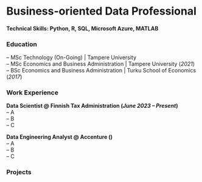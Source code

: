 # Business-oriented Data Professional

#### Technical Skills: Python, R, SQL, Microsoft Azure, MATLAB

### Education
– MSc Technology (On-Going) | Tampere University          
– MSc Economics and Business Administration  | Tampere University (_2021_)          
– BSc Economics and Business Administration  | Turku School of Economics (_2017_)          

### Work Experience
**Data Scientist @ Finnish Tax Administration (_June 2023 – Present_)**          
– A            
– B            
– C            

**Data Engineering Analyst @ Accenture ()**          
– A            
– B            
– C            

### Projects
